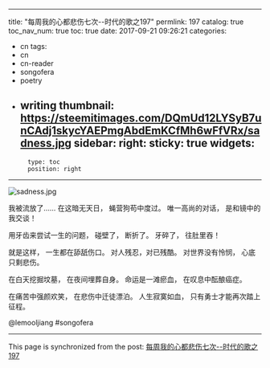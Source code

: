 
---
title: "每周我的心都悲伤七次--时代的歌之197"
permlink: 197
catalog: true
toc_nav_num: true
toc: true
date: 2017-09-21 09:26:21
categories:
- cn
tags:
- cn
- cn-reader
- songofera
- poetry
- writing
thumbnail: https://steemitimages.com/DQmUd12LYSyB7unCAdj1skycYAEPmgAbdEmKCfMh6wFfVRx/sadness.jpg
sidebar:
    right:
        sticky: true
widgets:
    -
        type: toc
        position: right
---


![sadness.jpg](https://steemitimages.com/DQmUd12LYSyB7unCAdj1skycYAEPmgAbdEmKCfMh6wFfVRx/sadness.jpg)

我被流放了……
在这暗无天日，
蝇营狗苟中度过。
唯一高尚的对话，
是和镜中的我交谈！

用牙齿来尝试一生的问题，
碰壁了，
断折了。
牙碎了，
往肚里吞！

就是这样，
一生都在舔舐伤口。
对人残忍，对已残酷。
对世界没有怜悯，
心底只剩悲伤。

在白天挖掘坟墓，
在夜间埋葬自身。
命运是一滩瘀血，
在叹息中酝酿癌症。

在痛苦中强颜欢笑，
在悲伤中迁徒漂泊。
人生寂寞如血，
只有勇士才能再次踏上征程。

@lemooljiang #songofera

- - -

This page is synchronized from the post: [每周我的心都悲伤七次--时代的歌之197](https://steemit.com/@lemooljiang/197)
